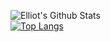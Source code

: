 ![Elliot's Github Stats](https://github-readme-stats.vercel.app/api?username=Ajyoop&show_icons=true&theme=tokyonight)
<br/>
[![Top Langs](https://github-readme-stats.vercel.app/api/top-langs/?username=test&langs_count=8&theme=tokyonight)](https://github.com/anuraghazra/github-readme-stats)


<!--
**Ajyoop/Ajyoop** is a ✨ _special_ ✨ repository because its `README.md` (this file) appears on your GitHub profile.

Here are some ideas to get you started:

- 🔭 I’m currently working on ...
- 🌱 I’m currently learning ...
- 👯 I’m looking to collaborate on ...
- 🤔 I’m looking for help with ...
- 💬 Ask me about ...
- 📫 How to reach me: ...
- 😄 Pronouns: ...
S
-->
